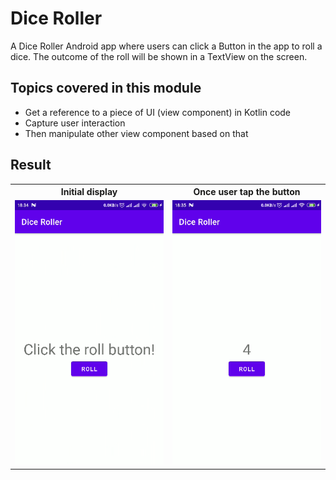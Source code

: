# Dice Roller

A Dice Roller Android app where users can click a Button in the app to roll a dice. The outcome of
the roll will be shown in a TextView on the screen.

## Topics covered in this module

- Get a reference to a piece of UI (view component) in Kotlin code
- Capture user interaction
- Then manipulate other view component based on that

## Result

<table width="100%">
  <tr>
    <th>Initial display</th>
    <th>Once user tap the button</th>
  </tr>
  <tr>
    <td width="50%">
      <img src="images/Screenshot from 2022-07-08 18-34-59.png?raw=true" />
    </td>
    <td width="50%">
      <img src="images/Screenshot from 2022-07-08 18-35-14.png?raw=true" />
    </td>
  </tr>
</table>
